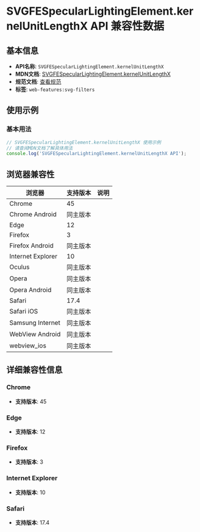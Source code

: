 # SVGFESpecularLightingElement.kernelUnitLengthX API 兼容性数据

## 基本信息

- **API名称**: `SVGFESpecularLightingElement.kernelUnitLengthX`
- **MDN文档**: [SVGFESpecularLightingElement.kernelUnitLengthX](https://developer.mozilla.org/docs/Web/API/SVGFESpecularLightingElement/kernelUnitLengthX)
- **规范文档**: [查看规范](https://drafts.fxtf.org/filter-effects/#dom-svgfespecularlightingelement-kernelunitlengthx)
- **标签**: `web-features:svg-filters`

## 使用示例

### 基本用法

```javascript
// SVGFESpecularLightingElement.kernelUnitLengthX 使用示例
// 请查阅MDN文档了解具体用法
console.log('SVGFESpecularLightingElement.kernelUnitLengthX API');
```

## 浏览器兼容性

| 浏览器 | 支持版本 | 说明 |
|--------|----------|------|
| Chrome | 45 |  |
| Chrome Android | 同主版本 |  |
| Edge | 12 |  |
| Firefox | 3 |  |
| Firefox Android | 同主版本 |  |
| Internet Explorer | 10 |  |
| Oculus | 同主版本 |  |
| Opera | 同主版本 |  |
| Opera Android | 同主版本 |  |
| Safari | 17.4 |  |
| Safari iOS | 同主版本 |  |
| Samsung Internet | 同主版本 |  |
| WebView Android | 同主版本 |  |
| webview_ios | 同主版本 |  |

## 详细兼容性信息

### Chrome

- **支持版本**: 45

### Edge

- **支持版本**: 12

### Firefox

- **支持版本**: 3

### Internet Explorer

- **支持版本**: 10

### Safari

- **支持版本**: 17.4

